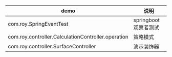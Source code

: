 |  demo | 说明  |
|  ----  | ----  |
| com.roy.SpringEventTest  | springboot观察者测试 |
| com.roy.controller.CalculationController.operation | 策略模式 |
|com.roy.controller.SurfaceController|演示装饰器|
